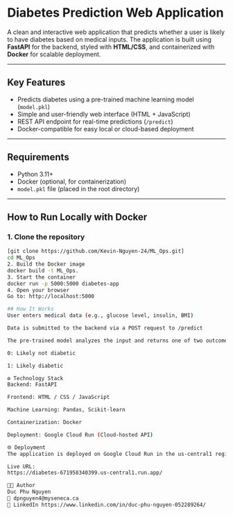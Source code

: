 # Diabetes Prediction Web Application

A clean and interactive web application that predicts whether a user is likely to have diabetes based on medical inputs. The application is built using **FastAPI** for the backend, styled with **HTML/CSS**, and containerized with **Docker** for scalable deployment.

---

## Key Features

- Predicts diabetes using a pre-trained machine learning model (`model.pkl`)
- Simple and user-friendly web interface (HTML + JavaScript)
- REST API endpoint for real-time predictions (`/predict`)
- Docker-compatible for easy local or cloud-based deployment

---

## Requirements

- Python 3.11+
- Docker (optional, for containerization)
- `model.pkl` file (placed in the root directory)

---

## How to Run Locally with Docker

### 1. Clone the repository

```bash
[git clone https://github.com/Kevin-Nguyen-24/ML_Ops.git]
cd ML_Ops
2. Build the Docker image
docker build -t ML_Ops.
3. Start the container
docker run -p 5000:5000 diabetes-app
4. Open your browser
Go to: http://localhost:5000

## How It Works
User enters medical data (e.g., glucose level, insulin, BMI)

Data is submitted to the backend via a POST request to /predict

The pre-trained model analyzes the input and returns one of two outcomes:

0: Likely not diabetic

1: Likely diabetic

⚙️ Technology Stack
Backend: FastAPI

Frontend: HTML / CSS / JavaScript

Machine Learning: Pandas, Scikit-learn

Containerization: Docker

Deployment: Google Cloud Run (Cloud-hosted API)

🌐 Deployment
The application is deployed on Google Cloud Run in the us-central1 region:

Live URL:
https://diabetes-671958340399.us-central1.run.app/

👨‍💻 Author
Duc Phu Nguyen
📧 dpnguyen4@myseneca.ca
🔗 LinkedIn https://www.linkedin.com/in/duc-phu-nguyen-052289264/
